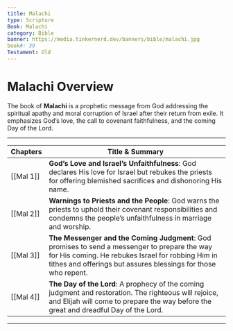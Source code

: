 ```yaml
---
title: Malachi
type: Scripture
Book: Malachi
category: Bible
banner: https://media.tinkernerd.dev/banners/bible/malachi.jpg
book#: 39
Testament: Old
---
```

# Malachi Overview

The book of **Malachi** is a prophetic message from God addressing the spiritual apathy and moral corruption of Israel after their return from exile. It emphasizes God’s love, the call to covenant faithfulness, and the coming Day of the Lord.

---

| Chapters  | Title & Summary                                                                                                                                                                                                      |
| --------- | -------------------------------------------------------------------------------------------------------------------------------------------------------------------------------------------------------------------- |
| [[Mal 1]] | **God’s Love and Israel’s Unfaithfulness**: God declares His love for Israel but rebukes the priests for offering blemished sacrifices and dishonoring His name.                                                     |
| [[Mal 2]] | **Warnings to Priests and the People**: God warns the priests to uphold their covenant responsibilities and condemns the people’s unfaithfulness in marriage and worship.                                            |
| [[Mal 3]] | **The Messenger and the Coming Judgment**: God promises to send a messenger to prepare the way for His coming. He rebukes Israel for robbing Him in tithes and offerings but assures blessings for those who repent. |
| [[Mal 4]] | **The Day of the Lord**: A prophecy of the coming judgment and restoration. The righteous will rejoice, and Elijah will come to prepare the way before the great and dreadful Day of the Lord.                       |

---

